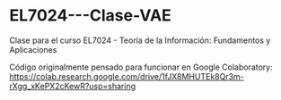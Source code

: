 # EL7024---Clase-VAE
Clase para el curso EL7024 - Teoría de la Información: Fundamentos y Aplicaciones

Código originalmente pensado para funcionar en Google Colaboratory:
https://colab.research.google.com/drive/1fJX8MHUTEk8Qr3m-rXgg_xKePX2cKewR?usp=sharing

